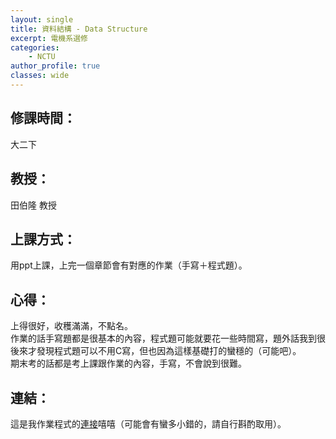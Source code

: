 ```yaml
---
layout: single
title: 資料結構 - Data Structure
excerpt: 電機系選修
categories:
    - NCTU
author_profile: true
classes: wide
---
```

## **修課時間**：<br>
大二下<br>

## **教授**：<br>
田伯隆 教授<br>

## **上課方式**：<br>
用ppt上課，上完一個章節會有對應的作業（手寫＋程式題）。<br>

## **心得**：<br>
上得很好，收穫滿滿，不點名。<br>
作業的話手寫題都是很基本的內容，程式題可能就要花一些時間寫，題外話我到很後來才發現程式題可以不用C寫，但也因為這樣基礎打的蠻穩的（可能吧）。<br>
期末考的話都是考上課跟作業的內容，手寫，不會說到很難。<br>

## **連結**：<br>
這是我作業程式的[連接](https://github.com/fumchin/NCTU_DS_HW)嘻嘻（可能會有蠻多小錯的，請自行斟酌取用）。<br>


